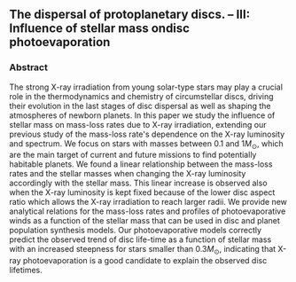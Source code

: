 ## The dispersal of protoplanetary discs. – III: Influence of stellar mass ondisc photoevaporation

### Abstract
The strong X-ray irradiation from young solar-type stars may play a crucial role in the thermodynamics and chemistry of circumstellar discs, driving their evolution in the last stages of disc dispersal as well as shaping the atmospheres of newborn planets.
In this paper we study the influence of stellar mass on mass-loss rates due to X-ray irradiation, extending our previous study of the mass-loss rate's dependence on the X-ray luminosity and spectrum. We focus on stars with masses between 0.1 and $1 M_\odot$, which are the main target of current and future missions to find potentially habitable planets.
We found a linear relationship between the mass-loss rates and the stellar masses when changing the X-ray luminosity accordingly with the stellar mass.
This linear increase is observed also when the X-ray luminosity is kept fixed because of the lower disc aspect ratio which allows the X-ray irradiation to reach larger radii.
We provide new analytical relations for the mass-loss rates and profiles of photoevaporative winds as a function of the stellar mass that can be used in disc and planet population synthesis models.
Our photoevaporative models correctly predict the observed trend of disc life-time as a function of stellar mass with an increased steepness for stars smaller than $0.3 M_\odot$, indicating that X-ray photoevaporation is a good candidate to explain the observed disc lifetimes.
